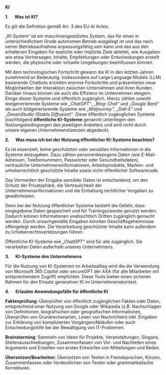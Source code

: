 **KI**

**1.**     **Was ist KI?**

Es gilt die Definition gemäß Art. 3 des EU AI Actes:

„KI-System“ ist ein maschinengestütztes System, das für einen in unterschiedlichem Grade autonomen Betrieb ausgelegt ist und das nach seiner Betriebsaufnahme anpassungsfähig sein kann und das aus den erhaltenen Eingaben für explizite oder implizite Ziele ableitet, wie Ausgaben wie etwa Vorhersagen, Inhalte, Empfehlungen oder Entscheidungen erstellt werden, die physische oder virtuelle Umgebungen beeinflussen können.

Mit dem technologischen Fortschritt gewann die KI in den letzten Jahren zunehmend an Bedeutung. Insbesondere auf Large Language Models (LLM) basierende Chatbots erzielten enorme Fortschritte und präsentieren neue Möglichkeiten der Interaktion zwischen Unternehmen und ihren Kunden. Darüber hinaus können sie auch die Effizienz im Unternehmen steigern. Einige dieser Systeme sind öffentlich zugänglich. Hierzu zählen sowohl textgenerierende Systeme wie _„ChatGPT“_, _„Bing: Chat“_ und _„Google Bard“_ als auch bildgenerierende Systeme wie _„Midjourney“_, _„Dall-E“_ und _„DreamStudio (Stable Diffusion)“_. Diese öffentlich zugänglichen Systeme (nachfolgend **öffentliche KI-Systeme** genannt) unterliegen den Nutzungsbedingungen des jeweiligen Anbieters und sind nicht durch unsere eigenen Unternehmenslizenzen abgedeckt.

**2.**     **Was muss ich bei der Nutzung öffentlicher KI-Systeme beachten?**

Es ist essenziell, keine geschützten oder sensiblen Informationen in die Systeme einzugeben. Dazu zählen personenbezogene Daten (wie E-Mail-Adressen, Telefonnummern, Passwörter oder Gesundheitsdaten), vertrauliche Unternehmensinformationen, Arbeitsprodukte, Marken- und urheberrechtlich geschützte Inhalte sowie nicht-öffentlicher Softwarecode.

Das Vermeiden der Eingabe sensibler Daten ist entscheidend, um den Schutz der Privatsphäre, die Vertraulichkeit der Unternehmensinformationen und die Einhaltung rechtlicher Vorgaben zu gewährleisten.

Denn bei der Nutzung öffentlicher Systeme besteht die Gefahr, dass eingegebene Daten gespeichert und für Trainingszwecke genutzt werden. Dadurch können Informationen unabsichtlich Dritten zugänglich gemacht werden. Durch unsachgemäße Eingaben könnten Geschäftsgeheimnisse offengelegt werden. Die Verarbeitung geschützter Inhalte kann außerdem zu Urheberrechtsverletzungen führen.

Öffentliche KI-Systeme wie _„ChatGPT“_ sind für alle zugänglich. Sie verarbeiten Daten außerhalb unseres Unternehmens.

**3.**     **KI-Systeme des Unternehmens**

Für die Nutzung von KI-Systemen im Arbeitsalltag wird die die Verwendung von Microsoft 365 Copilot oder secureGPT der AXA (für alle Mitarbeiter mit entsprechendem Zugriff) empfohlen. Diese Tools bieten einen sicheren Rahmen für den Einsatz generativer KI im Unternehmenskontext.

**4.**     **Erlaubte Anwendungsfälle für öffentliche KI**

**Faktenprüfung**: Überprüfen von öffentlich zugänglichen Fakten oder Daten, entsprechend einer Nutzung von Google oder Wikipedia (z.B. Nachschlagen von Definitionen, biografischen oder geografischen Informationen, Überprüfen von Grundrechenarten, Lesen von Nachrichten) inkl. Eingaben zur Erklärung von komplizierten Vorgängen/Abläufen oder auch Entscheidungshilfe bei der Bewältigung von IT-Problemen.

**Brainstorming**: Sammeln von Ideen für Projekte, Veranstaltungen, Slogans, Stellenausschreibungen, Zusammenfassen von Vor- und Nachteilen eines Arguments und Erstellen von ersten Entwürfen von Mitteilungen und Reden.

**Übersetzen/Bearbeiten**: Übersetzen von Texten in Fremdsprachen, Kürzen, Zusammenfassen oder Verdeutlichen von Texten oder grammatikalische Korrekturen.